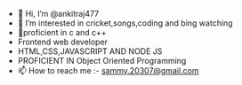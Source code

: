 - 👋 Hi, I’m @ankitraj477
- 👀 I’m interested in cricket,songs,coding and bing watching
- 🌱proficient in c and c++
- Frontend web developer
- HTML,CSS,JAVASCRIPT AND NODE JS
- PROFICIENT IN Object Oriented Programming
- 📫 How to reach me :- sammy.20307@gmail.com

<!---
ankitraj477/ankitraj477 is a ✨ special ✨ repository because its `README.md` (this file) appears on your GitHub profile.
You can click the Preview link to take a look at your changes.
--->
